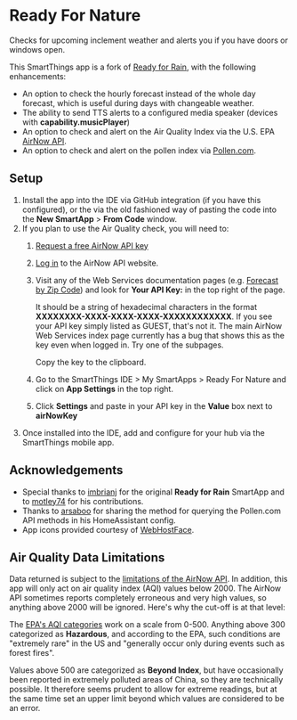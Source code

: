# Ready For Nature

Checks for upcoming inclement weather and alerts you if you have doors or windows open.

This SmartThings app is a fork of [Ready for Rain](https://github.com/imbrianj/ready_for_rain), with the following enhancements:

* An option to check the hourly forecast instead of the whole day forecast, which is useful during days with changeable weather.
* The ability to send TTS alerts to a configured media speaker (devices with **capability.musicPlayer**)
* An option to check and alert on the Air Quality Index via the U.S. EPA [AirNow API](https://docs.airnowapi.org/).
* An option to check and alert on the pollen index via [Pollen.com](https://www.pollen.com/).

## Setup

1. Install the app into the IDE via GitHub integration (if you have this configured), or the via the old fashioned way of pasting the code into the **New SmartApp** > **From Code** window.
2. If you plan to use the Air Quality check, you will need to:
    1. [Request a free AirNow API key](https://docs.airnowapi.org/account/request/)
    2. [Log in](https://docs.airnowapi.org/login) to the AirNow API website.
    3. Visit any of the Web Services documentation pages (e.g. [Forecast by Zip Code](https://docs.airnowapi.org/forecastsbyzip/docs)) and look for **Your API Key:** in the top right of the page.
    
       It should be a string of hexadecimal characters in the format **XXXXXXXX-XXXX-XXXX-XXXX-XXXXXXXXXXXX**. If you see your API key simply listed as GUEST, that's not it. The main AirNow Web Services index page currently has a bug that shows this as the key even when logged in. Try one of the subpages.
    
       Copy the key to the clipboard.
    4. Go to the SmartThings IDE > My SmartApps > Ready For Nature and click on **App Settings** in the top right.
    5. Click **Settings** and paste in your API key in the **Value** box next to **airNowKey**
3. Once installed into the IDE, add and configure for your hub via the SmartThings mobile app.

## Acknowledgements

* Special thanks to [imbrianj](https://github.com/imbrianj) for the original **Ready for Rain** SmartApp and to [motley74](https://github.com/motley74) for his contributions.
* Thanks to [arsaboo](https://github.com/arsaboo/) for sharing the method for querying the Pollen.com API methods in his HomeAssistant config.
* App icons provided courtesy of [WebHostFace](https://www.webhostface.com/blog/material-design-icons/).

## Air Quality Data Limitations

Data returned is subject to the [limitations of the AirNow API](https://docs.airnowapi.org/faq#reportingAreaForecasts). In addition, this app will only act on air quality index (AQI) values below 2000. The AirNow API sometimes reports completely erroneous and very high values, so anything above 2000 will be ignored. Here's why the cut-off is at that level:

The [EPA's AQI categories](https://airnow.gov/index.cfm?action=aqi_brochure.index) work on a scale from 0-500. Anything above 300 categorized as **Hazardous**, and according to the EPA, such conditions are "extremely rare" in the US and "generally occur only during events such as forest fires".

Values above 500 are categorized as **Beyond Index**, but have occasionally been reported in extremely polluted areas of China, so they are technically possible. It therefore seems prudent to allow for extreme readings, but at the same time set an upper limit beyond which values are considered to be an error.
